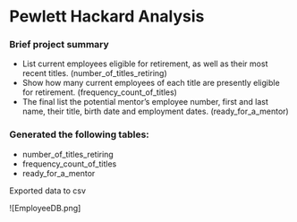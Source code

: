 # Pewlett Hackard Analysis

### Brief project summary
* List current employees eligible for retirement, as well as their most recent titles. (number_of_titles_retiring)
* Show how many current employees of each title are presently eligible for retirement. (frequency_count_of_titles)
* The final list the potential mentor’s employee number, first and last name, their title, birth date and employment dates. (ready_for_a_mentor)

### Generated the following tables:
* number_of_titles_retiring 
* frequency_count_of_titles
* ready_for_a_mentor

Exported data to csv

![EmployeeDB.png]
